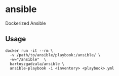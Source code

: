 # ansible
Dockerized Ansible

## Usage

```
docker run -it --rm \
  -v /path/to/ansible/playbook:/ansible/ \
  -w="/ansible"  \
  bartoszgadzala/ansible \
  ansible-playbook -i <inventory> <playbook>.yml
```
